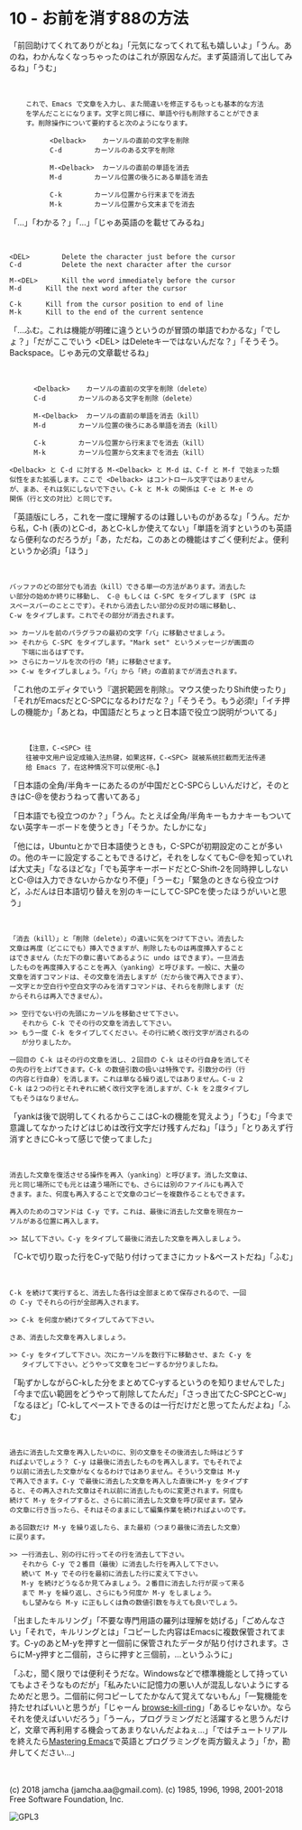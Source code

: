

# 10 - お前を消す88の方法

「前回助けてくれてありがとね」「元気になってくれて私も嬉しいよ」「うん。あのね，わかんなくなっちゃったのはこれが原因なんだ。まず英語消して出してみるね」「うむ」  

<br>  

        これで、Emacs で文章を入力し、また間違いを修正するもっとも基本的な方法
        を学んだことになります。文字と同じ様に、単語や行も削除することができま
        す。削除操作について要約すると次のようになります。
    
              <Delback>    カーソルの直前の文字を削除
              C-d	     カーソルのある文字を削除
    
              M-<Delback>  カーソルの直前の単語を消去
              M-d	     カーソル位置の後ろにある単語を消去
    
              C-k	     カーソル位置から行末までを消去
              M-k	     カーソル位置から文末までを消去

「…」「わかる？」「…」「じゃあ英語のを載せてみるね」  

<br>  

    <DEL>        Delete the character just before the cursor
    C-d   	     Delete the next character after the cursor
    
    M-<DEL>      Kill the word immediately before the cursor
    M-d	     Kill the next word after the cursor
    
    C-k	     Kill from the cursor position to end of line
    M-k	     Kill to the end of the current sentence

「…ふむ。これは機能が明確に違うというのが冒頭の単語でわかるな」「でしょ？」「だがここでいう &lt;DEL&gt; はDeleteキーではないんだな？」「そうそう。Backspace。じゃあ元の文章載せるね」  

<br>  

          <Delback>    カーソルの直前の文字を削除（delete）
          C-d	     カーソルのある文字を削除（delete）
    
          M-<Delback>  カーソルの直前の単語を消去（kill）
          M-d	     カーソル位置の後ろにある単語を消去（kill）
    
          C-k	     カーソル位置から行末までを消去（kill）
          M-k	     カーソル位置から文末までを消去（kill）
    
    <Delback> と C-d に対する M-<Delback> と M-d は、C-f と M-f で始まった類
    似性をまた拡張します。ここで <Delback> はコントロール文字ではありません
    が、まあ、それは気にしないで下さい。C-k と M-k の関係は C-e と M-e の
    関係（行と文の対比）と同じです。

「英語版にしろ，これを一度に理解するのは難しいものがあるな」「うん。だから私，C-h (表の<Delback>)とC-d，あとC-kしか使えてない」「単語を消すというのも英語なら便利なのだろうが」「あ，ただね，このあとの機能はすごく便利だよ。便利というか必須」「ほう」  

<br>  

    バッファのどの部分でも消去（kill）できる単一の方法があります。消去した
    い部分の始めか終りに移動し、 C-@ もしくは C-SPC をタイプします (SPC は
    スペースバーのことこです）。それから消去したい部分の反対の端に移動し、
    C-w をタイプします。これでその部分が消去されます。
    
    >> カーソルを前のパラグラフの最初の文字「バ」に移動させましょう。
    >> それから C-SPC をタイプします。"Mark set" というメッセージが画面の
       下端に出るはずです。
    >> さらにカーソルを次の行の「終」に移動させます。
    >> C-w をタイプしましょう。「バ」から「終」の直前までが消去されます。

「これ他のエディタでいう『選択範囲を削除』。マウス使ったりShift使ったり」「それがEmacsだとC-SPCになるわけだな？」「そうそう。もう必須!」「イチ押しの機能か」「あとね，中国語だとちょっと日本語で役立つ説明がついてる」  

<br>  

        【注意，C-<SPC> 往
        往被中文用户设定成输入法热键，如果这样，C-<SPC> 就被系统拦截而无法传递
        给 Emacs 了，在这种情况下可以使用C-@。】

「日本語の全角/半角キーにあたるのが中国だとC-SPCらしいんだけど，そのときはC-@を使おうねって書いてある」  

「日本語でも役立つのか？」「うん。たとえば全角/半角キーもカナキーもついてない英字キーボードを使うとき」「そうか。たしかにな」  

「他には，Ubuntuとかで日本語使うときも，C-SPCが初期設定のことが多いの。他のキーに設定することもできるけど，それをしなくてもC-@を知っていれば大丈夫」「なるほどな」「でも英字キーボードだとC-Shift-2を同時押ししないとC-@は入力できないからかなり不便」「うーむ」「緊急のときなら役立つけど，ふだんは日本語切り替えを別のキーにしてC-SPCを使ったほうがいいと思う」  

<br>  

    「消去（kill）」と「削除（delete）」の違いに気をつけて下さい。消去した
    文章は再度（どこにでも）挿入できますが、削除したものは再度挿入すること
    はできません（ただ下の章に書いてあるように undo はできます）。一旦消去
    したものを再度挿入することを再入（yanking）と呼びます。一般に、大量の
    文章を消すコマンドは、その文章を消去しますが（だから後で再入できます）、
    一文字とか空白行や空白文字のみを消すコマンドは、それらを削除します（だ
    からそれらは再入できません）。
    
    >> 空行でない行の先頭にカーソルを移動させて下さい。
       それから C-k でその行の文章を消去して下さい。
    >> もう一度 C-k をタイプしてください。その行に続く改行文字が消されるの
       が分りましたか。
    
    一回目の C-k はその行の文章を消し、２回目の C-k はその行自身を消してそ
    の先の行を上げてきます。C-k の数値引数の扱いは特殊です。引数分の行（行
    の内容と行自身）を消します。これは単なる繰り返しではありません。C-u 2
    C-k は２つの行とそれぞれに続く改行文字を消しますが、C-k を２度タイプし
    てもそうはなりません。

「yankは後で説明してくれるからここはC-kの機能を覚えよう」「うむ」「今まで意識してなかったけどはじめは改行文字だけ残すんだね」「ほう」「とりあえず行消すときにC-kって感じで使ってました」  

<br>  

    消去した文章を復活させる操作を再入（yanking）と呼びます。消した文章は、
    元と同じ場所にでも元とは違う場所にでも、さらには別のファイルにも再入で
    きます。また、何度も再入することで文章のコピーを複数作ることもできます。
    
    再入のためのコマンドは C-y です。これは、最後に消去した文章を現在カー
    ソルがある位置に再入します。
    
    >> 試して下さい。C-y をタイプして最後に消去した文章を再入しましょう。

「C-kで切り取った行をC-yで貼り付けってまさにカット&ペーストだね」「ふむ」  

<br>  

    C-k を続けて実行すると、消去した各行は全部まとめて保存されるので、一回
    の C-y でそれらの行が全部再入されます。
    
    >> C-k を何度か続けてタイプしてみて下さい。
    
    さあ、消去した文章を再入しましょう。
    
    >> C-y をタイプして下さい。次にカーソルを数行下に移動させ、また C-y を
       タイプして下さい。どうやって文章をコピーするか分りましたね。

「恥ずかしながらC-kした分をまとめてC-yするというのを知りませんでした」「今まで広い範囲をどうやって削除してたんだ」「さっき出てたC-SPCとC-w」「なるほど」「C-kしてペーストできるのは一行だけだと思ってたんだよね」「ふむ」  

<br>  

    過去に消去した文章を再入したいのに、別の文章をその後消去した時はどうす
    ればよいでしょう？ C-y は最後に消去したものを再入します。でもそれでよ
    り以前に消去した文章がなくなるわけではありません。そういう文章は M-y
    で再入できます。C-y で最後に消去した文章を再入した直後にM-y をタイプす
    ると、その再入された文章はそれ以前に消去したものに変更されます。何度も
    続けて M-y をタイプすると、さらに前に消去した文章を呼び戻せます。望み
    の文章に行き当ったら、それはそのままにして編集作業を続ければよいのです。
    
    ある回数だけ M-y を繰り返したら、また最初（つまり最後に消去した文章）
    に戻ります。
    
    >> 一行消去し、別の行に行ってその行を消去して下さい。
       それから C-y で２番目（最後）に消去した行を再入して下さい。
       続いて M-y でその行を最初に消去した行に変えて下さい。
       M-y を続けどうなるか見てみましょう。２番目に消去した行が戻って来る
       まで M-y を繰り返し、さらにもう何度か M-y をしましょう。
       もし望みなら M-y に正もしくは負の数値引数を与えても良いでしょう。

「出ましたキルリング」「不要な専門用語の羅列は理解を妨げる」「ごめんなさい」「それで，キルリングとは」「コピーした内容はEmacsに複数保管されてます。C-yのあとM-yを押すと一個前に保管されたデータが貼り付けされます。さらにM-y押すと二個前，さらに押すと三個前，…というふうに」  

「ふむ，聞く限りでは便利そうだな。Windowsなどで標準機能として持っていてもよさそうなものだが」「私みたいに記憶力の悪い人が混乱しないようにするためだと思う。二個前に何コピーしてたかなんて覚えてないもん」「一覧機能を持たせればいいと思うが」「じゃーん [browse-kill-ring](https://github.com/browse-kill-ring/browse-kill-ring)」「あるじゃないか。ならそれを使えばいいだろう」「うーん，プログラミングだと活躍すると思うんだけど，文章で再利用する機会ってあまりないんだよねぇ…」「ではチュートリアルを終えたら[Mastering Emacs](https://www.masteringemacs.org)で英語とプログラミングを両方鍛えよう」「か，勘弁してください…」  

<br>  
<br>  
(c) 2018 jamcha (jamcha.aa@gmail.com). (c) 1985, 1996, 1998, 2001-2018 Free Software Foundation, Inc.  

![GPL3](https://www.gnu.org/graphics/gplv3-88x31.png)  

